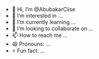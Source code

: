 - 👋 Hi, I’m @AbubakarCiise
- 👀 I’m interested in ...
- 🌱 I’m currently learning ...
- 💞️ I’m looking to collaborate on ...
- 📫 How to reach me ...
- 😄 Pronouns: ...
- ⚡ Fun fact: ...

<!---
AbubakarCiise/AbubakarCiise is a ✨ special ✨ repository because its `README.md` (this file) appears on your GitHub profile.
You can click the Preview link to take a look at your changes.
--->
